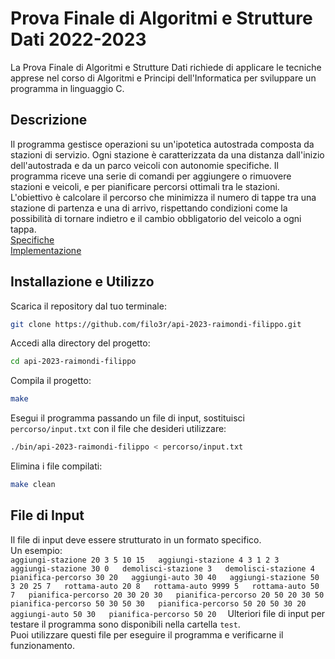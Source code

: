 # Prova Finale di Algoritmi e Strutture Dati 2022-2023
La Prova Finale di Algoritmi e Strutture Dati richiede di applicare le tecniche apprese nel corso di Algoritmi e Principi dell'Informatica per sviluppare un programma in linguaggio C.
## Descrizione
Il programma gestisce operazioni su un'ipotetica autostrada composta da stazioni di servizio. Ogni stazione è caratterizzata da una distanza dall'inizio dell'autostrada e da un parco veicoli con autonomie specifiche. Il programma riceve una serie di comandi per aggiungere o rimuovere stazioni e veicoli, e per pianificare percorsi ottimali tra le stazioni.  
L'obiettivo è calcolare il percorso che minimizza il numero di tappe tra una stazione di partenza e una di arrivo, rispettando condizioni come la possibilità di tornare indietro e il cambio obbligatorio del veicolo a ogni tappa.  
[Specifiche](specifiche/SpecificheProgetto_2022-2023.pdf)  
[Implementazione](specifiche/ImplementazioneProgetto_2022-2023.pdf)  
## Installazione e Utilizzo
Scarica il repository dal tuo terminale:  
```bash
git clone https://github.com/filo3r/api-2023-raimondi-filippo.git
```
Accedi alla directory del progetto:  
```bash  
cd api-2023-raimondi-filippo
```
Compila il progetto:  
```bash  
make
```
Esegui il programma passando un file di input, sostituisci `percorso/input.txt` con il file che desideri utilizzare:  
```bash  
./bin/api-2023-raimondi-filippo < percorso/input.txt
```
Elimina i file compilati:  
```bash
make clean
```
## File di Input
Il file di input deve essere strutturato in un formato specifico.  
Un esempio:  
`
aggiungi-stazione 20 3 5 10 15  
aggiungi-stazione 4 3 1 2 3  
aggiungi-stazione 30 0  
demolisci-stazione 3  
demolisci-stazione 4  
pianifica-percorso 30 20  
aggiungi-auto 30 40  
aggiungi-stazione 50 3 20 25 7  
rottama-auto 20 8  
rottama-auto 9999 5  
rottama-auto 50 7  
pianifica-percorso 20 30 20 30  
pianifica-percorso 20 50 20 30 50  
pianifica-percorso 50 30 50 30  
pianifica-percorso 50 20 50 30 20  
aggiungi-auto 50 30  
pianifica-percorso 50 20  
`
Ulteriori file di input per testare il programma sono disponibili nella cartella `test`.  
Puoi utilizzare questi file per eseguire il programma e verificarne il funzionamento.
